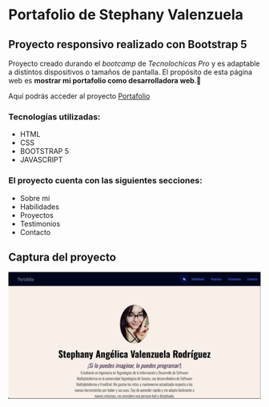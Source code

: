 # Portafolio de Stephany Valenzuela
## Proyecto responsivo realizado con Bootstrap 5

Proyecto creado durando el *bootcamp* de _Tecnolochicas Pro_ y es adaptable a distintos dispositivos o tamaños de pantalla.
El propósito de esta página web es __mostrar mi portafolio como desarrolladora web__.💛

Aquí podrás acceder al proyecto [Portafolio](https://stephanyvlz.github.io/)

### Tecnologías utilizadas:

* HTML
* CSS
* BOOTSTRAP 5
* JAVASCRIPT

### El proyecto cuenta con las siguientes secciones:

* Sobre mí
* Habilidades
* Proyectos
* Testimonios
* Contacto

## Captura del proyecto
![Captura del proyecto](assets/Captura-portafolio.JPG)